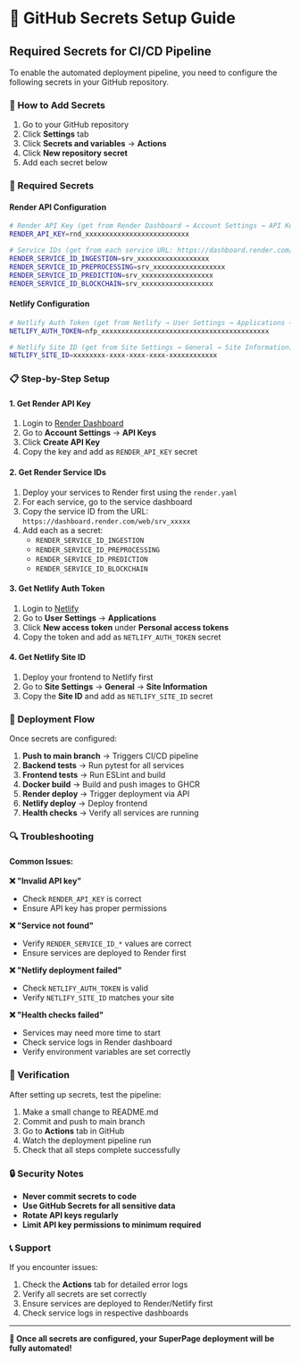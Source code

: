 # 🔐 GitHub Secrets Setup Guide

## Required Secrets for CI/CD Pipeline

To enable the automated deployment pipeline, you need to configure the following secrets in your GitHub repository.

### 📍 How to Add Secrets

1. Go to your GitHub repository
2. Click **Settings** tab
3. Click **Secrets and variables** → **Actions**
4. Click **New repository secret**
5. Add each secret below

### 🔑 Required Secrets

#### **Render API Configuration**

```bash
# Render API Key (get from Render Dashboard → Account Settings → API Keys)
RENDER_API_KEY=rnd_xxxxxxxxxxxxxxxxxxxxxxxxxx

# Service IDs (get from each service URL: https://dashboard.render.com/web/srv_xxxxx)
RENDER_SERVICE_ID_INGESTION=srv_xxxxxxxxxxxxxxxxxx
RENDER_SERVICE_ID_PREPROCESSING=srv_xxxxxxxxxxxxxxxxxx
RENDER_SERVICE_ID_PREDICTION=srv_xxxxxxxxxxxxxxxxxx
RENDER_SERVICE_ID_BLOCKCHAIN=srv_xxxxxxxxxxxxxxxxxx
```

#### **Netlify Configuration**

```bash
# Netlify Auth Token (get from Netlify → User Settings → Applications → Personal Access Tokens)
NETLIFY_AUTH_TOKEN=nfp_xxxxxxxxxxxxxxxxxxxxxxxxxxxxxxxxxxxxxxxxxx

# Netlify Site ID (get from Site Settings → General → Site Information)
NETLIFY_SITE_ID=xxxxxxxx-xxxx-xxxx-xxxx-xxxxxxxxxxxx
```

### 📋 Step-by-Step Setup

#### **1. Get Render API Key**
1. Login to [Render Dashboard](https://dashboard.render.com)
2. Go to **Account Settings** → **API Keys**
3. Click **Create API Key**
4. Copy the key and add as `RENDER_API_KEY` secret

#### **2. Get Render Service IDs**
1. Deploy your services to Render first using the `render.yaml`
2. For each service, go to the service dashboard
3. Copy the service ID from the URL: `https://dashboard.render.com/web/srv_xxxxx`
4. Add each as a secret:
   - `RENDER_SERVICE_ID_INGESTION`
   - `RENDER_SERVICE_ID_PREPROCESSING`
   - `RENDER_SERVICE_ID_PREDICTION`
   - `RENDER_SERVICE_ID_BLOCKCHAIN`

#### **3. Get Netlify Auth Token**
1. Login to [Netlify](https://app.netlify.com)
2. Go to **User Settings** → **Applications**
3. Click **New access token** under **Personal access tokens**
4. Copy the token and add as `NETLIFY_AUTH_TOKEN` secret

#### **4. Get Netlify Site ID**
1. Deploy your frontend to Netlify first
2. Go to **Site Settings** → **General** → **Site Information**
3. Copy the **Site ID** and add as `NETLIFY_SITE_ID` secret

### 🔄 Deployment Flow

Once secrets are configured:

1. **Push to main branch** → Triggers CI/CD pipeline
2. **Backend tests** → Run pytest for all services
3. **Frontend tests** → Run ESLint and build
4. **Docker build** → Build and push images to GHCR
5. **Render deploy** → Trigger deployment via API
6. **Netlify deploy** → Deploy frontend
7. **Health checks** → Verify all services are running

### 🔍 Troubleshooting

#### **Common Issues:**

**❌ "Invalid API key"**
- Check `RENDER_API_KEY` is correct
- Ensure API key has proper permissions

**❌ "Service not found"**
- Verify `RENDER_SERVICE_ID_*` values are correct
- Ensure services are deployed to Render first

**❌ "Netlify deployment failed"**
- Check `NETLIFY_AUTH_TOKEN` is valid
- Verify `NETLIFY_SITE_ID` matches your site

**❌ "Health checks failed"**
- Services may need more time to start
- Check service logs in Render dashboard
- Verify environment variables are set correctly

### 📝 Verification

After setting up secrets, test the pipeline:

1. Make a small change to README.md
2. Commit and push to main branch
3. Go to **Actions** tab in GitHub
4. Watch the deployment pipeline run
5. Check that all steps complete successfully

### 🔒 Security Notes

- **Never commit secrets to code**
- **Use GitHub Secrets for all sensitive data**
- **Rotate API keys regularly**
- **Limit API key permissions to minimum required**

### 📞 Support

If you encounter issues:
1. Check the **Actions** tab for detailed error logs
2. Verify all secrets are set correctly
3. Ensure services are deployed to Render/Netlify first
4. Check service logs in respective dashboards

---

**🎯 Once all secrets are configured, your SuperPage deployment will be fully automated!**
